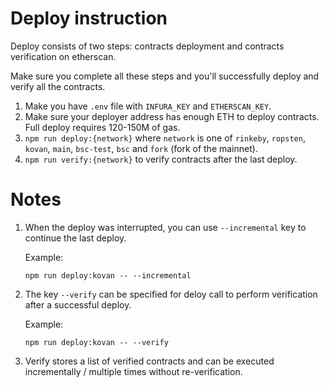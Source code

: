 # Deploy instruction

Deploy consists of two steps: contracts deployment and contracts verification on etherscan.

Make sure you complete all these steps and you'll successfully deploy and verify all the contracts.

1. Make you have `.env` file with `INFURA_KEY` and `ETHERSCAN_KEY`.
2. Make sure your deployer address has enough ETH to deploy contracts. Full deploy requires 120-150M of gas.
3. `npm run deploy:{network}` where `network` is one of `rinkeby`, `ropsten`, `kovan`, `main`, `bsc-test`, `bsc` and `fork` (fork of the mainnet).
4. `npm run verify:{network}` to verify contracts after the last deploy.

# Notes

1. When the deploy was interrupted, you can use `--incremental` key to continue the last deploy.

    Example:    
    ```
    npm run deploy:kovan -- --incremental
    ```
2. The key `--verify` can be specified for deloy call to perform verification after a successful deploy.

    Example:
    ```
    npm run deploy:kovan -- --verify
    ```

3. Verify stores a list of verified contracts and can be executed incrementally / multiple times without re-verification.
